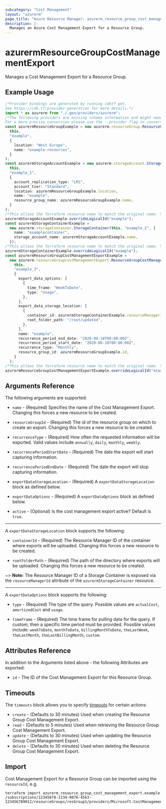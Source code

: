 ```yaml
---
subcategory: "Cost Management"
layout: "azurerm"
page_title: "Azure Resource Manager: azurerm_resource_group_cost_management_export"
description: |-
  Manages an Azure Cost Management Export for a Resource Group.
---
```


# azurermResourceGroupCostManagementExport

Manages a Cost Management Export for a Resource Group.

## Example Usage

```typescript
/*Provider bindings are generated by running cdktf get.
See https://cdk.tf/provider-generation for more details.*/
import * as azurerm from "./.gen/providers/azurerm";
/*The following providers are missing schema information and might need manual adjustments to synthesize correctly: azurerm.
For a more precise conversion please use the --provider flag in convert.*/
const azurermResourceGroupExample = new azurerm.resourceGroup.ResourceGroup(
  this,
  "example",
  {
    location: "West Europe",
    name: "example-resources",
  }
);
const azurermStorageAccountExample = new azurerm.storageAccount.StorageAccount(
  this,
  "example_1",
  {
    account_replication_type: "LRS",
    account_tier: "Standard",
    location: azurermResourceGroupExample.location,
    name: "example",
    resource_group_name: azurermResourceGroupExample.name,
  }
);
/*This allows the Terraform resource name to match the original name. You can remove the call if you don't need them to match.*/
azurermStorageAccountExample.overrideLogicalId("example");
const azurermStorageContainerExample =
  new azurerm.storageContainer.StorageContainer(this, "example_2", {
    name: "examplecontainer",
    storage_account_name: azurermStorageAccountExample.name,
  });
/*This allows the Terraform resource name to match the original name. You can remove the call if you don't need them to match.*/
azurermStorageContainerExample.overrideLogicalId("example");
const azurermResourceGroupCostManagementExportExample =
  new azurerm.resourceGroupCostManagementExport.ResourceGroupCostManagementExport(
    this,
    "example_3",
    {
      export_data_options: [
        {
          time_frame: "WeekToDate",
          type: "Usage",
        },
      ],
      export_data_storage_location: [
        {
          container_id: azurermStorageContainerExample.resourceManagerId,
          root_folder_path: "/root/updated",
        },
      ],
      name: "example",
      recurrence_period_end_date: "2020-09-18T00:00:00Z",
      recurrence_period_start_date: "2020-08-18T00:00:00Z",
      recurrence_type: "Monthly",
      resource_group_id: azurermResourceGroupExample.id,
    }
  );
/*This allows the Terraform resource name to match the original name. You can remove the call if you don't need them to match.*/
azurermResourceGroupCostManagementExportExample.overrideLogicalId("example");

```

## Arguments Reference

The following arguments are supported:

*   `name` - (Required) Specifies the name of the Cost Management Export. Changing this forces a new resource to be created.

*   `resourceGroupId` - (Required) The id of the resource group on which to create an export. Changing this forces a new resource to be created.

*   `recurrenceType` - (Required) How often the requested information will be exported. Valid values include `annually`, `daily`, `monthly`, `weekly`.

*   `recurrencePeriodStartDate` - (Required) The date the export will start capturing information.

*   `recurrencePeriodEndDate` - (Required) The date the export will stop capturing information.

*   `exportDataStorageLocation` - (Required) A `exportDataStorageLocation` block as defined below.

*   `exportDataOptions` - (Required) A `exportDataOptions` block as defined below.

*   `active` - (Optional) Is the cost management export active? Default is `true`.

***

A `exportDataStorageLocation` block supports the following:

*   `containerId` - (Required) The Resource Manager ID of the container where exports will be uploaded. Changing this forces a new resource to be created.

*   `rootFolderPath` - (Required) The path of the directory where exports will be uploaded. Changing this forces a new resource to be created.

\~> **Note:** The Resource Manager ID of a Storage Container is exposed via the `resourceManagerId` attribute of the `azurermStorageContainer` resource.

***

A `exportDataOptions` block supports the following:

*   `type` - (Required) The type of the query. Possible values are `actualCost`, `amortizedCost` and `usage`.

*   `timeFrame` - (Required) The time frame for pulling data for the query. If custom, then a specific time period must be provided. Possible values include: `weekToDate`, `monthToDate`, `billingMonthToDate`, `theLastWeek`, `theLastMonth`, `theLastBillingMonth`, `custom`.

## Attributes Reference

In addition to the Arguments listed above - the following Attributes are exported:

* `id` - The ID of the Cost Management Export for this Resource Group.

## Timeouts

The `timeouts` block allows you to specify [timeouts](https://www.terraform.io/language/resources/syntax#operation-timeouts) for certain actions:

* `create` - (Defaults to 30 minutes) Used when creating the Resource Group Cost Management Export.
* `read` - (Defaults to 5 minutes) Used when retrieving the Resource Group Cost Management Export.
* `update` - (Defaults to 30 minutes) Used when updating the Resource Group Cost Management Export.
* `delete` - (Defaults to 30 minutes) Used when deleting the Resource Group Cost Management Export.

## Import

Cost Management Export for a Resource Group can be imported using the `resourceId`, e.g.

```console
terraform import azurerm_resource_group_cost_management_export.example /subscriptions/12345678-1234-9876-4563-123456789012/resourceGroups/resGroup1/providers/Microsoft.CostManagement/exports/export1
```
